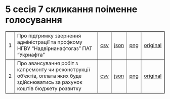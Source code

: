 <html><head><meta charset="utf-8" /><p><h1>5 сесія 7 скликання поіменне голосування</h1></p>
<table border=1>
<tbody>
<tr>
<td>1</td>
<td>Про підтримку звернення адміністрації та профкому НГВУ “Надвірнанафтогаз” ПАТ “Укрнафта”</td>
<td align=center><a href="csv/7_5_1.csv">csv</a></td>
<td align=center><a href="json/7_5_1.json">json</a></td>
<td align=center><a href="png/7_5_1.png">png</a></td>
<td align=center><a href='http://nadvirnamr.gov.ua/wp-content/uploads/2016/03/%D0%BF%D0%BE%D1%96%D0%BC%D0%B5%D0%BD%D0%BD%D0%B5-%D0%B3%D0%BE%D0%BB%D0%BE%D1%81%D1%83%D0%B2%D0%B0%D0%BD%D0%BD%D1%8F-%D0%BF%D0%B8%D1%82%D0%B0%D0%BD%D0%BD%D1%8F-1.jpg'>original</a></td>
</tr>
<tr>
<td>2</td>
<td>Про авансування робіт з капремонту чи реконструкції об’єктів, оплата яких буде здійснюватись за рахунок коштів бюджету розвитку</td>
<td align=center><a href="csv/7_5_2.csv">csv</a></td>
<td align=center><a href="json/7_5_2.json">json</a></td>
<td align=center><a href="png/7_5_2.png">png</a></td>
<td align=center><a href='http://nadvirnamr.gov.ua/wp-content/uploads/2016/03/%D0%BF%D0%BE%D1%96%D0%BC%D0%B5%D0%BD%D0%BD%D0%B5-%D0%B3%D0%BE%D0%BB%D0%BE%D1%81%D1%83%D0%B2%D0%B0%D0%BD%D0%BD%D1%8F-%D0%BF%D0%B8%D1%82%D0%B0%D0%BD%D0%BD%D1%8F-2.jpg'>original</a></td>
</tr>
</tbody>
</table>
</body>
</html>
